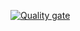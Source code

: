 [![Quality gate](https://sonarcloud.io/api/project_badges/quality_gate?project=dbiagi_shopping-bag)](https://sonarcloud.io/summary/new_code?id=dbiagi_shopping-bag)
